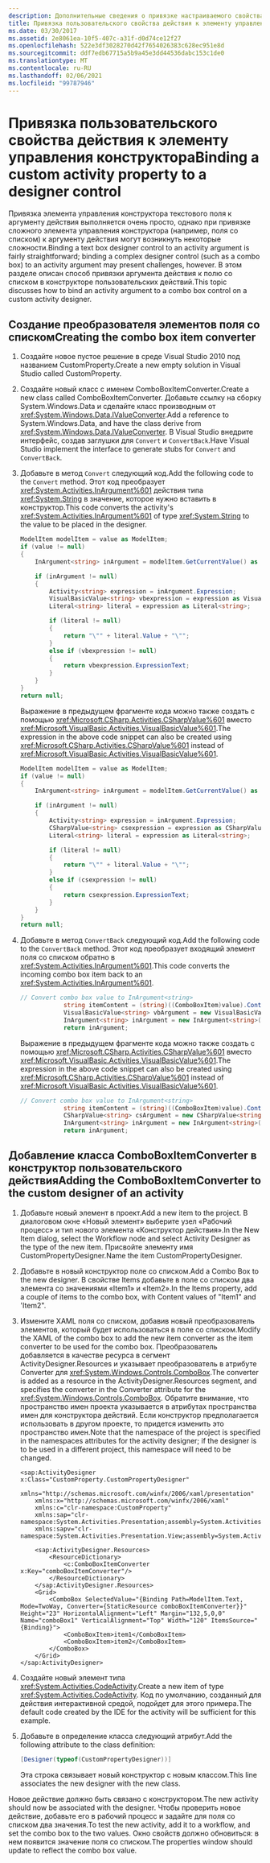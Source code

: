 ```yaml
---
description: Дополнительные сведения о привязке настраиваемого свойства действия к элементу управления конструктора
title: Привязка пользовательского свойства действия к элементу управления конструктора
ms.date: 03/30/2017
ms.assetid: 2e8061ea-10f5-407c-a31f-d0d74ce12f27
ms.openlocfilehash: 522e3df3028270d42f7654026383c628ec951e8d
ms.sourcegitcommit: ddf7edb67715a5b9a45e3dd44536dabc153c1de0
ms.translationtype: MT
ms.contentlocale: ru-RU
ms.lasthandoff: 02/06/2021
ms.locfileid: "99787946"
---
```

# <a name="binding-a-custom-activity-property-to-a-designer-control"></a><span data-ttu-id="af9bb-103">Привязка пользовательского свойства действия к элементу управления конструктора</span><span class="sxs-lookup"><span data-stu-id="af9bb-103">Binding a custom activity property to a designer control</span></span>

<span data-ttu-id="af9bb-104">Привязка элемента управления конструктора текстового поля к аргументу действия выполняется очень просто, однако при привязке сложного элемента управления конструктора (например, поля со списком) к аргументу действия могут возникнуть некоторые сложности.</span><span class="sxs-lookup"><span data-stu-id="af9bb-104">Binding a text box designer control to an activity argument is fairly straightforward; binding a complex designer control (such as a combo box) to an activity argument may present challenges, however.</span></span> <span data-ttu-id="af9bb-105">В этом разделе описан способ привязки аргумента действия к полю со списком в конструкторе пользовательских действий.</span><span class="sxs-lookup"><span data-stu-id="af9bb-105">This topic discusses how to bind an activity argument to a combo box control on a custom activity designer.</span></span>

## <a name="creating-the-combo-box-item-converter"></a><span data-ttu-id="af9bb-106">Создание преобразователя элементов поля со списком</span><span class="sxs-lookup"><span data-stu-id="af9bb-106">Creating the combo box item converter</span></span>

1. <span data-ttu-id="af9bb-107">Создайте новое пустое решение в среде Visual Studio 2010 под названием CustomProperty.</span><span class="sxs-lookup"><span data-stu-id="af9bb-107">Create a new empty solution in Visual Studio called CustomProperty.</span></span>

2. <span data-ttu-id="af9bb-108">Создайте новый класс с именем ComboBoxItemConverter.</span><span class="sxs-lookup"><span data-stu-id="af9bb-108">Create a new class called ComboBoxItemConverter.</span></span> <span data-ttu-id="af9bb-109">Добавьте ссылку на сборку System.Windows.Data и сделайте класс производным от <xref:System.Windows.Data.IValueConverter>.</span><span class="sxs-lookup"><span data-stu-id="af9bb-109">Add a reference to System.Windows.Data, and have the class derive from <xref:System.Windows.Data.IValueConverter>.</span></span> <span data-ttu-id="af9bb-110">В Visual Studio внедрите интерфейс, создав заглушки для `Convert` и `ConvertBack`.</span><span class="sxs-lookup"><span data-stu-id="af9bb-110">Have Visual Studio implement the interface to generate stubs for `Convert` and `ConvertBack`.</span></span>

3. <span data-ttu-id="af9bb-111">Добавьте в метод `Convert` следующий код.</span><span class="sxs-lookup"><span data-stu-id="af9bb-111">Add the following code to the `Convert` method.</span></span> <span data-ttu-id="af9bb-112">Этот код преобразует <xref:System.Activities.InArgument%601> действия типа <xref:System.String> в значение, которое нужно вставить в конструктор.</span><span class="sxs-lookup"><span data-stu-id="af9bb-112">This code converts the activity's <xref:System.Activities.InArgument%601> of type <xref:System.String> to the value to be placed in the designer.</span></span>

    ```csharp
    ModelItem modelItem = value as ModelItem;
    if (value != null)
    {
        InArgument<string> inArgument = modelItem.GetCurrentValue() as InArgument<string>;

        if (inArgument != null)
        {
            Activity<string> expression = inArgument.Expression;
            VisualBasicValue<string> vbexpression = expression as VisualBasicValue<string>;
            Literal<string> literal = expression as Literal<string>;

            if (literal != null)
            {
                return "\"" + literal.Value + "\"";
            }
            else if (vbexpression != null)
            {
                return vbexpression.ExpressionText;
            }
        }
    }
    return null;
    ```

     <span data-ttu-id="af9bb-113">Выражение в предыдущем фрагменте кода можно также создать с помощью <xref:Microsoft.CSharp.Activities.CSharpValue%601> вместо <xref:Microsoft.VisualBasic.Activities.VisualBasicValue%601>.</span><span class="sxs-lookup"><span data-stu-id="af9bb-113">The expression in the above code snippet can also be created using <xref:Microsoft.CSharp.Activities.CSharpValue%601> instead of <xref:Microsoft.VisualBasic.Activities.VisualBasicValue%601>.</span></span>

    ```csharp
    ModelItem modelItem = value as ModelItem;
    if (value != null)
    {
        InArgument<string> inArgument = modelItem.GetCurrentValue() as InArgument<string>;

        if (inArgument != null)
        {
            Activity<string> expression = inArgument.Expression;
            CSharpValue<string> csexpression = expression as CSharpValue<string>;
            Literal<string> literal = expression as Literal<string>;

            if (literal != null)
            {
                return "\"" + literal.Value + "\"";
            }
            else if (csexpression != null)
            {
                return csexpression.ExpressionText;
            }
        }
    }
    return null;
    ```

4. <span data-ttu-id="af9bb-114">Добавьте в метод `ConvertBack` следующий код.</span><span class="sxs-lookup"><span data-stu-id="af9bb-114">Add the following code to the `ConvertBack` method.</span></span> <span data-ttu-id="af9bb-115">Этот код преобразует входящий элемент поля со списком обратно в <xref:System.Activities.InArgument%601>.</span><span class="sxs-lookup"><span data-stu-id="af9bb-115">This code converts the incoming combo box item back to an <xref:System.Activities.InArgument%601>.</span></span>

    ```csharp
    // Convert combo box value to InArgument<string>
                string itemContent = (string)((ComboBoxItem)value).Content;
                VisualBasicValue<string> vbArgument = new VisualBasicValue<string>(itemContent);
                InArgument<string> inArgument = new InArgument<string>(vbArgument);
                return inArgument;
    ```

     <span data-ttu-id="af9bb-116">Выражение в предыдущем фрагменте кода можно также создать с помощью <xref:Microsoft.CSharp.Activities.CSharpValue%601> вместо <xref:Microsoft.VisualBasic.Activities.VisualBasicValue%601>.</span><span class="sxs-lookup"><span data-stu-id="af9bb-116">The expression in the above code snippet can also be created using <xref:Microsoft.CSharp.Activities.CSharpValue%601> instead of <xref:Microsoft.VisualBasic.Activities.VisualBasicValue%601>.</span></span>

    ```csharp
    // Convert combo box value to InArgument<string>
                string itemContent = (string)((ComboBoxItem)value).Content;
                CSharpValue<string> csArgument = new CSharpValue<string>(itemContent);
                InArgument<string> inArgument = new InArgument<string>(csArgument);
                return inArgument;
    ```

## <a name="adding-the-comboboxitemconverter-to-the-custom-designer-of-an-activity"></a><span data-ttu-id="af9bb-117">Добавление класса ComboBoxItemConverter в конструктор пользовательского действия</span><span class="sxs-lookup"><span data-stu-id="af9bb-117">Adding the ComboBoxItemConverter to the custom designer of an activity</span></span>

1. <span data-ttu-id="af9bb-118">Добавьте новый элемент в проект.</span><span class="sxs-lookup"><span data-stu-id="af9bb-118">Add a new item to the project.</span></span> <span data-ttu-id="af9bb-119">В диалоговом окне «Новый элемент» выберите узел «Рабочий процесс» и тип нового элемента «Конструктор действия».</span><span class="sxs-lookup"><span data-stu-id="af9bb-119">In the New Item dialog, select the Workflow node and select Activity Designer as the type of the new item.</span></span> <span data-ttu-id="af9bb-120">Присвойте элементу имя CustomPropertyDesigner.</span><span class="sxs-lookup"><span data-stu-id="af9bb-120">Name the item CustomPropertyDesigner.</span></span>

2. <span data-ttu-id="af9bb-121">Добавьте в новый конструктор поле со списком.</span><span class="sxs-lookup"><span data-stu-id="af9bb-121">Add a Combo Box to the new designer.</span></span> <span data-ttu-id="af9bb-122">В свойстве Items добавьте в поле со списком два элемента со значениями «Item1» и «Item2».</span><span class="sxs-lookup"><span data-stu-id="af9bb-122">In the Items property, add a couple of items to the combo box, with Content values of "Item1" and 'Item2".</span></span>

3. <span data-ttu-id="af9bb-123">Измените XAML поля со списком, добавив новый преобразователь элементов, который будет использоваться в поле со списком.</span><span class="sxs-lookup"><span data-stu-id="af9bb-123">Modify the XAML of the combo box to add the new item converter as the item converter to be used for the combo box.</span></span> <span data-ttu-id="af9bb-124">Преобразователь добавляется в качестве ресурса в сегмент ActivityDesigner.Resources и указывает преобразователь в атрибуте Converter для <xref:System.Windows.Controls.ComboBox>.</span><span class="sxs-lookup"><span data-stu-id="af9bb-124">The converter is added as a resource in the ActivityDesigner.Resources segment, and specifies the converter in the Converter attribute for the <xref:System.Windows.Controls.ComboBox>.</span></span> <span data-ttu-id="af9bb-125">Обратите внимание, что пространство имен проекта указывается в атрибутах пространства имен для конструктора действий. Если конструктор предполагается использовать в другом проекте, то придется изменить это пространство имен.</span><span class="sxs-lookup"><span data-stu-id="af9bb-125">Note that the namespace of the project is specified in the namespaces attributes for the activity designer; if the designer is to be used in a different project, this namespace will need to be changed.</span></span>

    ```xaml
    <sap:ActivityDesigner x:Class="CustomProperty.CustomPropertyDesigner"
        xmlns="http://schemas.microsoft.com/winfx/2006/xaml/presentation"
        xmlns:x="http://schemas.microsoft.com/winfx/2006/xaml"
        xmlns:c="clr-namespace:CustomProperty"
        xmlns:sap="clr-namespace:System.Activities.Presentation;assembly=System.Activities.Presentation"
        xmlns:sapv="clr-namespace:System.Activities.Presentation.View;assembly=System.Activities.Presentation">

        <sap:ActivityDesigner.Resources>
            <ResourceDictionary>
                <c:ComboBoxItemConverter x:Key="comboBoxItemConverter"/>
            </ResourceDictionary>
        </sap:ActivityDesigner.Resources>
        <Grid>
            <ComboBox SelectedValue="{Binding Path=ModelItem.Text, Mode=TwoWay, Converter={StaticResource comboBoxItemConverter}}"  Height="23" HorizontalAlignment="Left" Margin="132,5,0,0" Name="comboBox1" VerticalAlignment="Top" Width="120" ItemsSource="{Binding}">
                <ComboBoxItem>item1</ComboBoxItem>
                <ComboBoxItem>item2</ComboBoxItem>
            </ComboBox>
        </Grid>
    </sap:ActivityDesigner>
    ```

4. <span data-ttu-id="af9bb-126">Создайте новый элемент типа <xref:System.Activities.CodeActivity>.</span><span class="sxs-lookup"><span data-stu-id="af9bb-126">Create a new item of type <xref:System.Activities.CodeActivity>.</span></span> <span data-ttu-id="af9bb-127">Код по умолчанию, созданный для действия интерактивной средой, подойдет для этого примера.</span><span class="sxs-lookup"><span data-stu-id="af9bb-127">The default code created by the IDE for the activity will be sufficient for this example.</span></span>

5. <span data-ttu-id="af9bb-128">Добавьте в определение класса следующий атрибут.</span><span class="sxs-lookup"><span data-stu-id="af9bb-128">Add the following attribute to the class definition:</span></span>

    ```csharp
    [Designer(typeof(CustomPropertyDesigner))]
    ```

     <span data-ttu-id="af9bb-129">Эта строка связывает новый конструктор с новым классом.</span><span class="sxs-lookup"><span data-stu-id="af9bb-129">This line associates the new designer with the new class.</span></span>

 <span data-ttu-id="af9bb-130">Новое действие должно быть связано с конструктором.</span><span class="sxs-lookup"><span data-stu-id="af9bb-130">The new activity should now be associated with the designer.</span></span> <span data-ttu-id="af9bb-131">Чтобы проверить новое действие, добавьте его в рабочий процесс и задайте для поля со списком два значения.</span><span class="sxs-lookup"><span data-stu-id="af9bb-131">To test the new activity, add it to a workflow, and set the combo box to the two values.</span></span> <span data-ttu-id="af9bb-132">Окно свойств должно обновиться: в нем появится значение поля со списком.</span><span class="sxs-lookup"><span data-stu-id="af9bb-132">The properties window should update to reflect the combo box value.</span></span>
